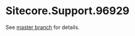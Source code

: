 # Sitecore.Support.96929

See [master branch](https://github.com/sitecoresupport/Sitecore.Support.96929) for details.